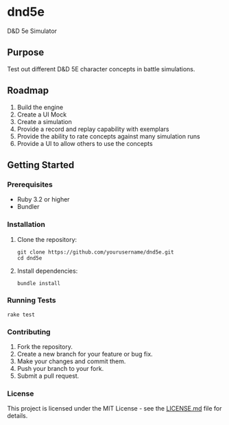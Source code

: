# dnd5e
D&D 5e Simulator

## Purpose
Test out different D&D 5E character concepts in battle simulations. 

## Roadmap
1.  Build the engine
1.  Create a UI Mock
1.  Create a simulation
1.  Provide a record and replay capability with exemplars
1.  Provide the ability to rate concepts against many simulation runs
1.  Provide a UI to allow others to use the concepts

## Getting Started

### Prerequisites

*   Ruby 3.2 or higher
*   Bundler

### Installation

1.  Clone the repository:

    ```shell
    git clone https://github.com/yourusername/dnd5e.git
    cd dnd5e
    ```

2.  Install dependencies:

    ```shell
    bundle install
    ```

### Running Tests

```shell
rake test
```

### Contributing

1.  Fork the repository.
2.  Create a new branch for your feature or bug fix.
3.  Make your changes and commit them.
4.  Push your branch to your fork.
5.  Submit a pull request.

### License

This project is licensed under the MIT License - see the [LICENSE.md](LICENSE.md) file for details.
